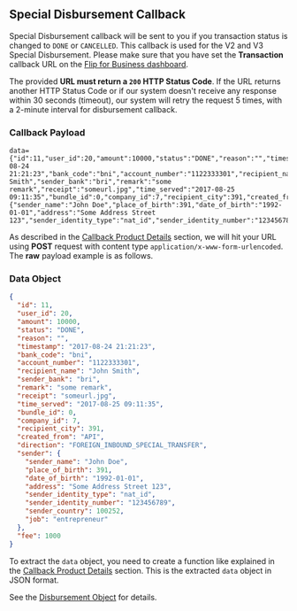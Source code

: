 <div></div>

## Special Disbursement Callback

Special Disbursement callback will be sent to you if you transaction status is changed to `DONE` or `CANCELLED`. This callback is used for the V2 and V3 Special Disbursement. Please make sure that you have set the **Transaction** callback URL on the [Flip for Business dashboard](https://business.flip.id/settings/api-setting).

<aside class="warning">
  <p>
    The provided
    <strong>URL must return a <code>200</code> HTTP Status Code</strong>. If the
    URL returns another HTTP Status Code or if our system doesn't receive any
    response within 30 seconds (timeout), our system will retry the request 5
    times, with a 2-minute interval for disbursement callback.
  </p>
</aside>

### Callback Payload

```
data={"id":11,"user_id":20,"amount":10000,"status":"DONE","reason":"","timestamp":"2017-08-24 21:21:23","bank_code":"bni","account_number":"1122333301","recipient_name":"John Smith","sender_bank":"bri","remark":"some remark","receipt":"someurl.jpg","time_served":"2017-08-25 09:11:35","bundle_id":0,"company_id":7,"recipient_city":391,"created_from":"API","direction":"FOREIGN_INBOUND_SPECIAL_TRANSFER","sender":{"sender_name":"John Doe","place_of_birth":391,"date_of_birth":"1992-01-01","address":"Some Address Street 123","sender_identity_type":"nat_id","sender_identity_number":"123456789","sender_country":100252,"job":"entrepreneur"},"fee":1000}&token=yourvalidationtoken
```

As described in the [Callback Product Details](#callback-details) section, we will hit your URL using **POST** request with content type `application/x-www-form-urlencoded`. The **raw** payload example is as follows.

### Data Object

```json
{
  "id": 11,
  "user_id": 20,
  "amount": 10000,
  "status": "DONE",
  "reason": "",
  "timestamp": "2017-08-24 21:21:23",
  "bank_code": "bni",
  "account_number": "1122333301",
  "recipient_name": "John Smith",
  "sender_bank": "bri",
  "remark": "some remark",
  "receipt": "someurl.jpg",
  "time_served": "2017-08-25 09:11:35",
  "bundle_id": 0,
  "company_id": 7,
  "recipient_city": 391,
  "created_from": "API",
  "direction": "FOREIGN_INBOUND_SPECIAL_TRANSFER",
  "sender": {
    "sender_name": "John Doe",
    "place_of_birth": 391,
    "date_of_birth": "1992-01-01",
    "address": "Some Address Street 123",
    "sender_identity_type": "nat_id",
    "sender_identity_number": "123456789",
    "sender_country": 100252,
    "job": "entrepreneur"
  },
  "fee": 1000
}
```

To extract the `data` object, you need to create a function like explained in the [Callback Product Details](#callback-details) section. This is the extracted `data` object in JSON format.

See the [Disbursement Object](#money-transfer-objects) for details.
